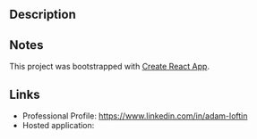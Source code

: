 ## Description

## Notes
This project was bootstrapped with [Create React App](https://github.com/facebookincubator/create-react-app).

## Links
- Professional Profile: https://www.linkedin.com/in/adam-loftin
- Hosted application: 
